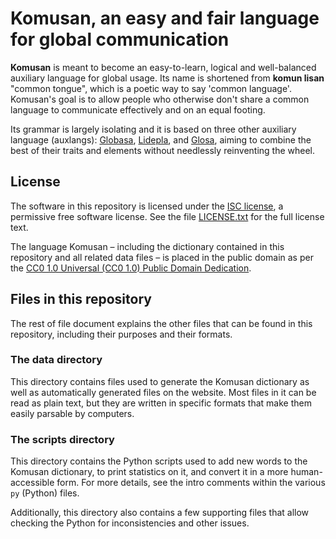 # Komusan, an easy and fair language for global communication

**Komusan** is meant to become an easy-to-learn, logical and well-balanced
auxiliary language for global usage. Its name is shortened from **komun
lisan** "common tongue", which is a poetic way to say 'common language'.
Komusan's goal is to allow people who otherwise don't share a common
language to communicate effectively and on an equal footing.

Its grammar is largely isolating and it is based on three other auxiliary
language (auxlangs): [Globasa](https://www.globasa.net/eng),
[Lidepla](https://en.wikipedia.org/wiki/Lingwa_de_planeta), and
[Glosa](https://en.wikipedia.org/wiki/Glosa), aiming to combine the best of
their traits and elements without needlessly reinventing the wheel.

## License

The software in this repository is licensed under the [ISC
license](https://en.wikipedia.org/wiki/ISC_license), a permissive free
software license. See the file [LICENSE.txt](LICENSE.txt) for the full
license text.

The language Komusan – including the dictionary contained in this
repository and all related data files – is placed in the public domain as
per the [CC0 1.0 Universal (CC0 1.0) Public Domain
Dedication](https://creativecommons.org/publicdomain/zero/1.0/deed.en).

## Files in this repository

The rest of file document explains the other files that can be found in
this repository, including their purposes and their formats.

### The data directory

This directory contains files used to generate the Komusan dictionary as
well as automatically generated files on the website. Most files in it can
be read as plain text, but they are written in specific formats that make
them easily parsable by computers.

### The scripts directory

This directory contains the Python scripts used to add new words to the
Komusan dictionary, to print statistics on it, and convert it in a more
human-accessible form. For more details, see the intro comments within the
various `py` (Python) files.

Additionally, this directory also contains a few supporting files that
allow checking the Python for inconsistencies and other issues.
